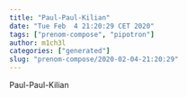 ```yaml
---
title: "Paul-Paul-Kilian"
date: "Tue Feb  4 21:20:29 CET 2020"
tags: ["prenom-compose", "pipotron"]
author: m1ch3l
categories: ["generated"]
slug: "prenom-compose/2020-02-04-21:20:29"
---
```


Paul-Paul-Kilian
